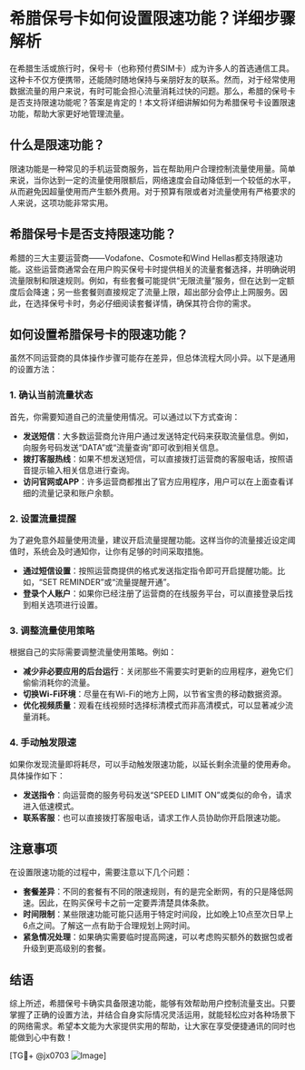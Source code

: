 # 希腊保号卡如何设置限速功能？详细步骤解析

在希腊生活或旅行时，保号卡（也称预付费SIM卡）成为许多人的首选通信工具。这种卡不仅方便携带，还能随时随地保持与亲朋好友的联系。然而，对于经常使用数据流量的用户来说，有时可能会担心流量消耗过快的问题。那么，希腊的保号卡是否支持限速功能呢？答案是肯定的！本文将详细讲解如何为希腊保号卡设置限速功能，帮助大家更好地管理流量。

## 什么是限速功能？

限速功能是一种常见的手机运营商服务，旨在帮助用户合理控制流量使用量。简单来说，当你达到一定的流量使用限额后，网络速度会自动降低到一个较低的水平，从而避免因超量使用而产生额外费用。对于预算有限或者对流量使用有严格要求的人来说，这项功能非常实用。

## 希腊保号卡是否支持限速功能？

希腊的三大主要运营商——Vodafone、Cosmote和Wind Hellas都支持限速功能。这些运营商通常会在用户购买保号卡时提供相关的流量套餐选择，并明确说明流量限制和限速规则。例如，有些套餐可能提供“无限流量”服务，但在达到一定额度后会降速；另一些套餐则直接规定了流量上限，超出部分会停止上网服务。因此，在选择保号卡时，务必仔细阅读套餐详情，确保其符合你的需求。

## 如何设置希腊保号卡的限速功能？

虽然不同运营商的具体操作步骤可能存在差异，但总体流程大同小异。以下是通用的设置方法：

### 1. 确认当前流量状态

首先，你需要知道自己的流量使用情况。可以通过以下方式查询：

- **发送短信**：大多数运营商允许用户通过发送特定代码来获取流量信息。例如，向服务号码发送“DATA”或“流量查询”即可收到相关信息。
- **拨打客服热线**：如果不想发送短信，可以直接拨打运营商的客服电话，按照语音提示输入相关信息进行查询。
- **访问官网或APP**：许多运营商都推出了官方应用程序，用户可以在上面查看详细的流量记录和账户余额。

### 2. 设置流量提醒

为了避免意外超量使用流量，建议开启流量提醒功能。这样当你的流量接近设定阈值时，系统会及时通知你，让你有足够的时间采取措施。

- **通过短信设置**：按照运营商提供的格式发送指定指令即可开启提醒功能。比如，“SET REMINDER”或“流量提醒开通”。
- **登录个人账户**：如果你已经注册了运营商的在线服务平台，可以直接登录后找到相关选项进行设置。

### 3. 调整流量使用策略

根据自己的实际需要调整流量使用策略。例如：

- **减少非必要应用的后台运行**：关闭那些不需要实时更新的应用程序，避免它们偷偷消耗你的流量。
- **切换Wi-Fi环境**：尽量在有Wi-Fi的地方上网，以节省宝贵的移动数据资源。
- **优化视频质量**：观看在线视频时选择标清模式而非高清模式，可以显著减少流量消耗。

### 4. 手动触发限速

如果你发现流量即将耗尽，可以手动触发限速功能，以延长剩余流量的使用寿命。具体操作如下：

- **发送指令**：向运营商的服务号码发送“SPEED LIMIT ON”或类似的命令，请求进入低速模式。
- **联系客服**：也可以直接拨打客服电话，请求工作人员协助你开启限速功能。

## 注意事项

在设置限速功能的过程中，需要注意以下几个问题：

- **套餐差异**：不同的套餐有不同的限速规则，有的是完全断网，有的只是降低网速。因此，在购买保号卡之前一定要弄清楚具体条款。
- **时间限制**：某些限速功能可能只适用于特定时间段，比如晚上10点至次日早上6点之间。了解这一点有助于合理规划上网时间。
- **紧急情况处理**：如果确实需要临时提高网速，可以考虑购买额外的数据包或者升级到更高级别的套餐。

## 结语

综上所述，希腊保号卡确实具备限速功能，能够有效帮助用户控制流量支出。只要掌握了正确的设置方法，并结合自身实际情况灵活运用，就能轻松应对各种场景下的网络需求。希望本文能为大家提供实用的帮助，让大家在享受便捷通讯的同时也能做到心中有数！

[TG💪+ @jx0703 ![Image](https://github.com/user-attachments/assets/dbca1d08-cadb-493c-b0ec-ad6f7a83f270)]